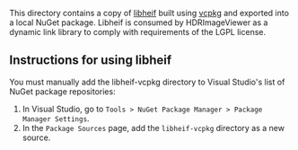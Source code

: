 This directory contains a copy of [libheif](https://github.com/strukturag/libheif) built using [vcpkg](https://github.com/Microsoft/vcpkg/) and exported into a local NuGet package. Libheif is consumed by HDRImageViewer as a dynamic link library to comply with requirements of the LGPL license.

## Instructions for using libheif

You must manually add the libheif-vcpkg directory to Visual Studio's list of NuGet package repositories:

1. In Visual Studio, go to `Tools > NuGet Package Manager > Package Manager Settings`.
2. In the `Package Sources` page, add the `libheif-vcpkg` directory as a new source.